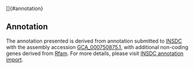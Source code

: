 []{#annotation}

Annotation
----------

The annotation presented is derived from annotation submitted to
[INSDC](http://www.insdc.org) with the assembly accession
[GCA\_000750875.1](http://www.ebi.ac.uk/ena/data/view/GCA_000750875.1),
with additional non-coding genes derived from
[Rfam](http://rfam.xfam.org/). For more details, please visit [INSDC
annotation
import](http://ensemblgenomes.org/info/data/insdc_annotation).
